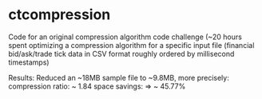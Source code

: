 # ctcompression
Code for an original compression algorithm code challenge 
(~20 hours spent optimizing a compression algorithm for a specific input file (financial bid/ask/trade tick data in CSV format roughly ordered by millisecond timestamps)

Results:
Reduced an ~18MB sample file to ~9.8MB, more precisely:
compression ratio: ~ 1.84
space savings: => ~ 45.77%
